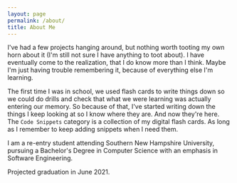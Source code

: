 ```yaml
---
layout: page
permalink: /about/
title: About Me
---
```

I've had a few projects hanging around, but nothing worth tooting my own horn
about it (I'm still not sure I have anything to toot about). I have eventually
come to the realization, that I do know more than I think. Maybe I'm just having
trouble remembering it, because of everything else I'm learning.

The first time I was in school, we used flash cards to write things down so we
could do drills and check that what we were learning was actually entering our
memory. So because of that, I've started writing down the things I keep looking
at so I know where they are. And now they're here. The `Code Snippets`
category is a collection of my digital flash cards. As long as I remember to
keep adding snippets when I need them.

I am a re-entry student attending Southern New Hampshire University, pursuing a
Bachelor's Degree in Computer Science with an emphasis in Software Engineering.

Projected graduation in June 2021.
